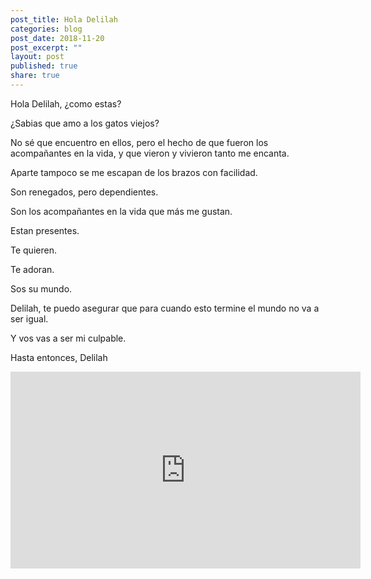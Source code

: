 ```yaml
---
post_title: Hola Delilah
categories: blog
post_date: 2018-11-20
post_excerpt: ""
layout: post
published: true
share: true
---
```

Hola Delilah, ¿como estas?

¿Sabias que amo a los gatos viejos?

No sé que encuentro en ellos, pero el hecho de que fueron los acompañantes en la vida, y que vieron y vivieron tanto me encanta.

Aparte tampoco se me escapan de los brazos con facilidad.

Son renegados, pero dependientes.

Son los acompañantes en la vida que más me gustan.

Estan presentes.

Te quieren.

Te adoran.

Sos su mundo.

Delilah, te puedo asegurar que para cuando esto termine el mundo no va a ser igual.

Y vos vas a ser mi culpable.

Hasta entonces, Delilah

<iframe width="560" height="315" src="https://www.youtube.com/embed/h_m-BjrxmgI?autoplay=1" frameborder="0" allow="autoplay; encrypted-media" allowfullscreen></iframe>